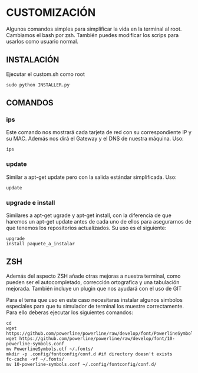 # CUSTOMIZACIÓN

Algunos comandos simples para simplificar la vida en la terminal al root. Cambiamos el bash por zsh. También puedes modificar los scrips para usarlos como usuario normal.

## INSTALACIÓN

Ejecutar el custom.sh como root

	sudo python INSTALLER.py

## COMANDOS

### ips

Este comando nos mostrará cada tarjeta de red con su correspondiente IP y su MAC. Además nos dirá el Gateway y el DNS de nuestra máquina. Uso:

	ips

### update

Similar a apt-get update pero con la salida estándar simplificada. Uso:

	update

### upgrade e install

Similares a apt-get ugrade y apt-get install, con la diferencia de que haremos un apt-get update antes de cada uno de ellos para asegurarnos de que tenemos los repositorios actualizados. Su uso es el siguiente:

	upgrade
	install paquete_a_instalar

## ZSH

Además del aspecto ZSH añade otras mejoras a nuestra terminal, como pueden ser el autocompletado, corrección ortografica y una tabulación mejorada. También incluye un plugin que nos ayudará con el uso de GIT

Para el tema que uso en este caso necesitaras instalar algunos simbolos especiales para que tu simulador de terminal los muestre correctamente. Para ello deberas ejecutar los siguientes comandos:

	cd
	wget https://github.com/powerline/powerline/raw/develop/font/PowerlineSymbols.otf
	wget https://github.com/powerline/powerline/raw/develop/font/10-powerline-symbols.conf
	mv PowerlineSymbols.otf ~/.fonts/
	mkdir -p .config/fontconfig/conf.d #if directory doesn't exists
	fc-cache -vf ~/.fonts/
	mv 10-powerline-symbols.conf ~/.config/fontconfig/conf.d/
